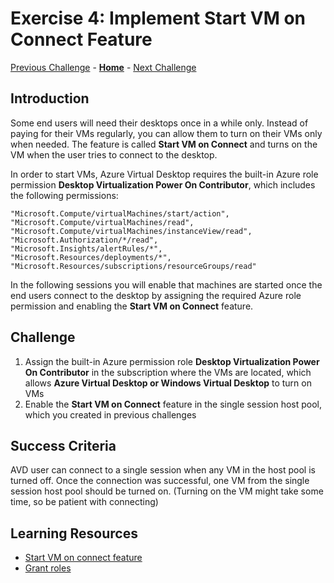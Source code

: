 # Exercise 4: Implement Start VM on Connect Feature

[Previous Challenge](./03-Implement-FSLogix-Profile-Solution.md) - **[Home](../Readme.md)** - [Next Challenge](./05-scaling-plan.md)

## Introduction

Some end users will need their desktops once in a while only. Instead of paying for their VMs regularly, you can allow them to turn on their VMs only when needed. The feature is called **Start VM on Connect** and turns on the VM when the user tries to connect to the desktop. 

In order to start VMs, Azure Virtual Desktop requires the built-in Azure role permission **Desktop Virtualization Power On Contributor**, which includes the following permissions:  

```
"Microsoft.Compute/virtualMachines/start/action",
"Microsoft.Compute/virtualMachines/read",
"Microsoft.Compute/virtualMachines/instanceView/read",
"Microsoft.Authorization/*/read",
"Microsoft.Insights/alertRules/*",
"Microsoft.Resources/deployments/*",
"Microsoft.Resources/subscriptions/resourceGroups/read"
```

In the following sessions you will enable that machines are started once the end users connect to the desktop by assigning the required Azure role permission and enabling the **Start VM on Connect** feature. 

## Challenge 

1.	Assign the built-in Azure permission role **Desktop Virtualization Power On Contributor** in the subscription where the VMs are located, which allows **Azure Virtual Desktop or Windows Virtual Desktop** to turn on VMs
2.	Enable the **Start VM on Connect** feature in the single session host pool, which you created in previous challenges

## Success Criteria
AVD user can connect to a single session when any VM in the host pool is turned off. Once the connection was successful, one VM from the single session host pool should be turned on. (Turning on the VM might take some time, so be patient with connecting)
 
## Learning Resources 
- [Start VM on connect feature](https://learn.microsoft.com/en-us/azure/virtual-desktop/start-virtual-machine-connect)
- [Grant roles](https://learn.microsoft.com/en-us/azure/role-based-access-control/quickstart-assign-role-user-portal)
